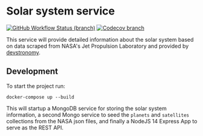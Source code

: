 # Solar system service

[![GitHub Workflow Status (branch)](https://img.shields.io/github/workflow/status/anzbrown/solar-system-service/Node.js%20CI/main?style=for-the-badge)](https://github.com/anzbrown/solar-system-service/actions?query=workflow%3A%22Node.js+CI%22%22+branch%3Amain+)
[![Codecov branch](https://img.shields.io/codecov/c/github/anzbrown/solar-system-service/main?style=for-the-badge)](https://codecov.io/gh/anzbrown/solar-system-service)

This service will provide detailed information about the solar system based on data scraped from NASA's Jet Propulsion
Laboratory and provided by [devstronomy](https://devstronomy.com/#/datasets#downloads).

## Development
To start the project run:
```
docker-compose up --build
```
This will startup a MongoDB service for storing the solar system information, a second Mongo service to seed the `planets` 
and `satellites` collections from the NASA json files, and finally a NodeJS 14 Express App to serve as the REST API.